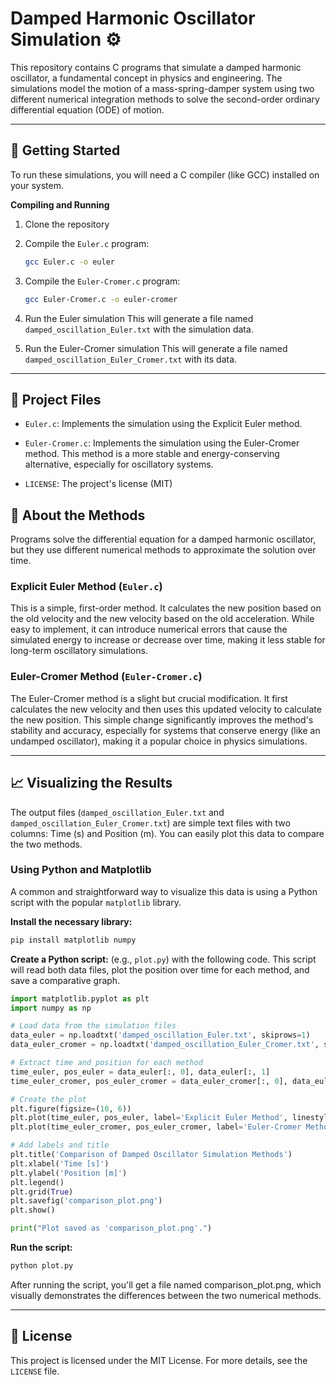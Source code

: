 # Damped Harmonic Oscillator Simulation ⚙️

This repository contains C programs that simulate a damped harmonic oscillator, a fundamental concept in physics and engineering. 
The simulations model the motion of a mass-spring-damper system using two different numerical integration methods to solve the second-order ordinary differential equation (ODE) of motion.

---

## 🚀 Getting Started

To run these simulations, you will need a C compiler (like GCC) installed on your system.

**Compiling and Running**

1. Clone the repository
   
2. Compile the ```Euler.c``` program:
   ```bash
   gcc Euler.c -o euler
   ```
   
3. Compile the ```Euler-Cromer.c``` program:
   ```bash
   gcc Euler-Cromer.c -o euler-cromer
   ```

4. Run the Euler simulation
   This will generate a file named ```damped_oscillation_Euler.txt``` with the simulation data.
   
5. Run the Euler-Cromer simulation
   This will generate a file named ```damped_oscillation_Euler_Cromer.txt``` with its data.

---

## 📂 Project Files

- ```Euler.c```: Implements the simulation using the Explicit Euler method.

- ```Euler-Cromer.c```: Implements the simulation using the Euler-Cromer method. This method is a more stable and energy-conserving alternative, especially for oscillatory systems.

- ```LICENSE```: The project's license (MIT)

## 🧠 About the Methods
Programs solve the differential equation for a damped harmonic oscillator, but they use different numerical methods to approximate the solution over time.

### Explicit Euler Method (```Euler.c```)
This is a simple, first-order method. It calculates the new position based on the old velocity and the new velocity based on the old acceleration. While easy to implement, it can introduce numerical errors that cause the simulated energy to increase or decrease over time, making it less stable for long-term oscillatory simulations.

### Euler-Cromer Method (```Euler-Cromer.c```)
The Euler-Cromer method is a slight but crucial modification. It first calculates the new velocity and then uses this updated velocity to calculate the new position. This simple change significantly improves the method's stability and accuracy, especially for systems that conserve energy (like an undamped oscillator), making it a popular choice in physics simulations.

---

## 📈 Visualizing the Results
The output files (```damped_oscillation_Euler.txt``` and ```damped_oscillation_Euler_Cromer.txt```) are simple text files with two columns: Time (s) and Position (m). You can easily plot this data to compare the two methods.

### Using Python and Matplotlib
A common and straightforward way to visualize this data is using a Python script with the popular ```matplotlib``` library.

**Install the necessary library:**
```Bash
pip install matplotlib numpy
```

**Create a Python script:**
(e.g., ```plot.py```) with the following code. This script will read both data files, plot the position over time for each method, and save a comparative graph.

```Python
import matplotlib.pyplot as plt
import numpy as np

# Load data from the simulation files
data_euler = np.loadtxt('damped_oscillation_Euler.txt', skiprows=1)
data_euler_cromer = np.loadtxt('damped_oscillation_Euler_Cromer.txt', skiprows=1)

# Extract time and position for each method
time_euler, pos_euler = data_euler[:, 0], data_euler[:, 1]
time_euler_cromer, pos_euler_cromer = data_euler_cromer[:, 0], data_euler_cromer[:, 1]

# Create the plot
plt.figure(figsize=(10, 6))
plt.plot(time_euler, pos_euler, label='Explicit Euler Method', linestyle='--', color='red')
plt.plot(time_euler_cromer, pos_euler_cromer, label='Euler-Cromer Method', color='blue')

# Add labels and title
plt.title('Comparison of Damped Oscillator Simulation Methods')
plt.xlabel('Time [s]')
plt.ylabel('Position [m]')
plt.legend()
plt.grid(True)
plt.savefig('comparison_plot.png')
plt.show()

print("Plot saved as 'comparison_plot.png'.")
```

**Run the script:**
```Bash
python plot.py
```

After running the script, you'll get a file named comparison_plot.png, which visually demonstrates the differences between the two numerical methods.

---

## 📜 License
This project is licensed under the MIT License. For more details, see the ```LICENSE``` file.
